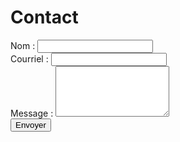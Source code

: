 <h1>Contact</h1>
<form role="form" netlify>
  <div class="form-group">
    <label for="name">Nom :</label>
    <input type="text" class="form-control" id="name">
  </div>
  <div class="form-group">
    <label for="email">Courriel :</label>
    <input type="email" class="form-control" id="email">
  </div>
  <div class="form-group">
    <label for="message">Message :</label>
    <textarea id="message" class="form-control" rows="5"></textarea>
  </div>
  <button type="submit" class="btn btn-default">Envoyer</button>
</form>